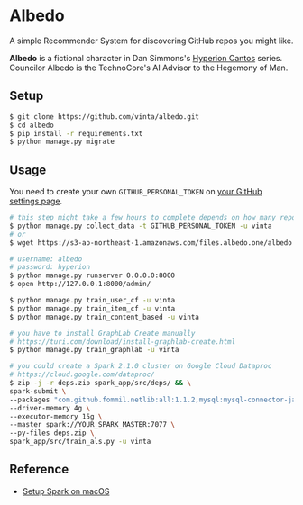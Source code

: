 Albedo
======

A simple Recommender System for discovering GitHub repos you might like.

**Albedo** is a fictional character in Dan Simmons's [Hyperion Cantos](https://en.wikipedia.org/wiki/Hyperion_Cantos) series. Councilor Albedo is the TechnoCore's AI Advisor to the Hegemony of Man.

## Setup

```bash
$ git clone https://github.com/vinta/albedo.git
$ cd albedo
$ pip install -r requirements.txt
$ python manage.py migrate
```

## Usage

You need to create your own `GITHUB_PERSONAL_TOKEN` on [your GitHub settings page](https://help.github.com/articles/creating-an-access-token-for-command-line-use/).

```bash
# this step might take a few hours to complete depends on how many repos you starred and how many users you followed
$ python manage.py collect_data -t GITHUB_PERSONAL_TOKEN -u vinta
# or
$ wget https://s3-ap-northeast-1.amazonaws.com/files.albedo.one/albedo.sql -O albedo.sql

# username: albedo
# password: hyperion
$ python manage.py runserver 0.0.0.0:8000
$ open http://127.0.0.1:8000/admin/

$ python manage.py train_user_cf -u vinta
$ python manage.py train_item_cf -u vinta
$ python manage.py train_content_based -u vinta

# you have to install GraphLab Create manually
# https://turi.com/download/install-graphlab-create.html
$ python manage.py train_graphlab -u vinta

# you could create a Spark 2.1.0 cluster on Google Cloud Dataproc
# https://cloud.google.com/dataproc/
$ zip -j -r deps.zip spark_app/src/deps/ && \
spark-submit \
--packages "com.github.fommil.netlib:all:1.1.2,mysql:mysql-connector-java:5.1.41" \
--driver-memory 4g \
--executor-memory 15g \
--master spark://YOUR_SPARK_MASTER:7077 \
--py-files deps.zip \
spark_app/src/train_als.py -u vinta
```

## Reference

- [Setup Spark on macOS](https://vinta.ws/code/setup-spark-on-macos.html)
